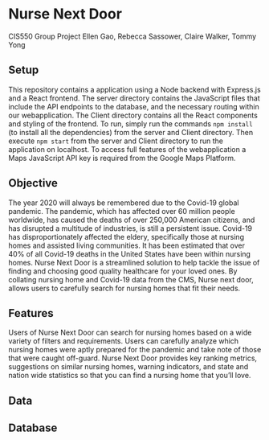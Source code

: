 # Nurse Next Door
CIS550 Group Project
Ellen Gao, Rebecca Sassower, Claire Walker, Tommy Yong

## Setup
This repository contains a application using a Node backend with Express.js and a React frontend. The server directory contains the JavaScript files that include the API endpoints to the database, and the necessary routing within our webapplication. The Client directory contains all the React components and styling of the frontend. To run, simply run the commands `npm install` (to install all the dependencies) from the server and Client directory. Then execute `npm start` from the server and Client directory to run the application on localhost. To access full features of the webapplication a Maps JavaScript API key is required from the Google Maps Platform.

## Objective
The year 2020 will always be remembered due to the Covid-19 global pandemic. The pandemic, which has affected over 60 million people worldwide, has caused the deaths of over 250,000 American citizens, and has disrupted a multitude of industries, is still a persistent issue. Covid-19 has disproportionately affected the eldery, specifically those at nursing homes and assisted living communities. It has been estimated that over 40% of all Covid-19 deaths in the United States have been within nursing homes. Nurse Next Door is a streamlined solution to help tackle the issue of finding and choosing good quality healthcare for your loved ones. By collating nursing home and Covid-19 data from the CMS, Nurse next door, allows users to carefully search for nursing homes that fit their needs. 

## Features
Users of Nurse Next Door can search for nursing homes based on a wide variety of filters and requirements. Users can carefully analyze which nursing homes were aptly prepared for the pandemic and take note of those that were caught off-guard. Nurse Next Door provides key ranking metrics, suggestions on similar nursing homes, warning indicators, and state and nation wide statistics so that you can find a nursing home that you’ll love.

## Data

## Database
